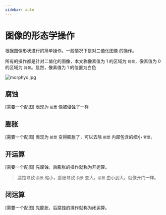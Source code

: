 ```yaml
---
sidebar: auto
---
```

# 图像的形态学操作

根据图像形状进行的简单操作。一般情况下是对二值化图像
的操作。

所有的操作都是针对二值化的图像，本文称像素值为 1 的区域为 `前景`，像素值为 0 的区域为 `背景`。显然，像素值为 1 的位置为白色

![morphyo.jpg](https://upload-images.jianshu.io/upload_images/6434906-bb63840489525e99.jpg?imageMogr2/auto-orient/strip%7CimageView2/2/w/1240)

## 腐蚀

[需要一个配图]
表现为 `前景` 像被侵蚀了一样

## 膨胀

[需要一个配图]
表现为 `前景` 变得膨胀了，可以去除 `前景` 内部包含的细小 `背景`。

## 开运算

[需要一个配图]
先腐蚀，后膨胀的操作就称为开运算。
> 腐蚀导致 `前景` 缩小，膨胀导致 `前景` 变大。`前景` 由小到大，就像开门一样。

## 闭运算

[需要一个配图]
先膨胀，后腐蚀的操作就称为闭运算。
